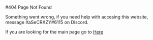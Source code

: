 #404 Page Not Found

Something went wrong, if you need help with accesing this website, message XaSeCRXZY#6115 on Discord.

If you are looking for the main page go to [Here](./root/Readme.md)
